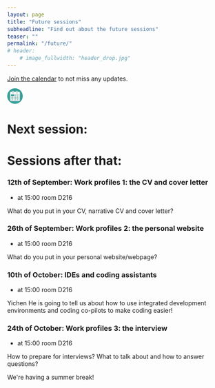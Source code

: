 ```yaml
---
layout: page
title: "Future sessions"
subheadline: "Find out about the future sessions"
teaser: ""
permalink: "/future/"
# header:
    # image_fullwidth: "header_drop.jpg"
---
```


[Join the calendar](/join/) to not miss any updates.

<a href="https://calendar.google.com/calendar/u/0?cid=Y182YWY0NGNmNjYzYTFiZmU2OGY3MGU1MmExMWEwMDlmN2VkNjE5ZmRlOTBjNjE5ZjA2YWUxYmQ0Y2NhOGQ3YzlkQGdyb3VwLmNhbGVuZGFyLmdvb2dsZS5jb20I"><img src="/images/calendar_logo3.png"/></a>

# Next session:

<!-- ### 19th of August: wildlife tourism

 * at ??? room ???

Ravi @@@ from @@@ will be talking about his business of ecotourism in India.
TODO: BOOK
TODO: EMAIL sent-->

# Sessions after that:


### 12th of September: Work profiles 1: the CV and cover letter

 * at 15:00 room D216

What do you put in your CV, narrative CV and cover letter?


### 26th of September: Work profiles 2: the personal website

 * at 15:00 room D216

What do you put in your personal website/webpage?


### 10th of October: IDEs and coding assistants

 * at 15:00 room D216

Yichen He is going to tell us about how to use integrated development environments and coding co-pilots to make coding easier! 


### 24th of October: Work profiles 3: the interview

 * at 15:00 room D216

How to prepare for interviews? What to talk about and how to answer questions? 


<!-- ### 7th of November: Outreach 1: how to get more involved at a local level?

 * at ??? room ???

Check with Tori
TODO: BOOK
TODO: EMAIL-->


<!-- ### 21st of November: Outreach 2: making videos

 * at ??? room ???

Check with Rob and Shriya
TODO: BOOK
TODO: EMAIL-->


<!-- ### 5th of December: Outreach 3: comics

 * at ??? room ???

Check with Gabi
TODO: BOOK
TODO: EMAIL-->


<!-- ### 9th of January: writing talks

 * at ??? room ???

How to give talks: how to write them, how to prepare them, how to deliver them?

Check with Rob and Thomas
TODO: BOOK
TODO: EMAIL-->


<!-- ### 23rd of January: the best conference

 * at ??? room ???

Imagining the best conference ever:
# What's the point of conferences?
 * networking (= meeting new people and old colleagues);
 * see the advances in the field (very good for catching up on old papers);
 * getting ideas (through chats and listening to talks);
 * for people near end of contracts: very good times for finding opportunities: advertise that you're looking and approach people that are hiring   
# Posters vs. talks?
# Small vs. big conferences?
# Problem with conferences:
 * Carbon foot print?
 * Price and time?
 * Visas for people from non-global north countries.
  -> conference organisation should facilitate for everyone.

TODO: BOOK
TODO: EMAIL-->


We're having a summer break!

<!-- https://calendar.google.com/calendar/u/0?cid=Y182YWY0NGNmNjYzYTFiZmU2OGY3MGU1MmExMWEwMDlmN2VkNjE5ZmRlOTBjNjE5ZjA2YWUxYmQ0Y2NhOGQ3YzlkQGdyb3VwLmNhbGVuZGFyLmdvb2dsZS5jb20 -->